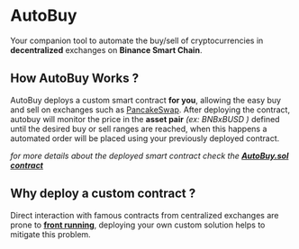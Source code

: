 # AutoBuy
Your companion tool to automate the buy/sell of cryptocurrencies in **decentralized** exchanges on **Binance Smart Chain**.

## How AutoBuy Works ?
AutoBuy deploys a custom smart contract **for you**, allowing the easy buy and sell on exchanges such as [PancakeSwap](https://pancakeswap.finance/). After deploying the contract, autobuy will monitor the price in the **asset pair** _(ex: BNBxBUSD )_ defined until the desired buy or sell ranges are reached, when this happens a automated order will be placed using your previously deployed contract. 

_for more details about the deployed smart contract check the [**AutoBuy.sol contract**](./contracts/AutoBuy.sol)_

## Why deploy a custom contract ?
Direct interaction with famous contracts from centralized exchanges are prone to [**front running**](https://cybernews.com/crypto/flash-boys-2-0-front-runners-draining-280-million-per-month-from-crypto-transactions/), deploying your own custom solution helps to mitigate this problem.

